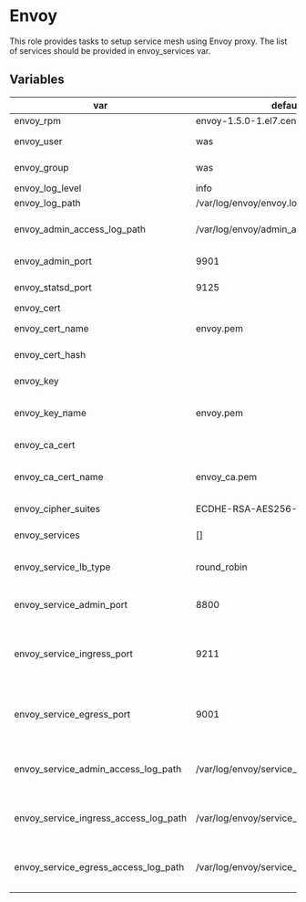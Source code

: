 Envoy
=====
This role provides tasks to setup service mesh using Envoy proxy. The list of services should be provided in envoy_services var.

Variables
---------
| var                                   | default                                      | desc                                       |
|---------------------------------------|----------------------------------------------|--------------------------------------------|
| envoy_rpm                             | envoy-1.5.0-1.el7.centos.x86_64              | rpm name                                   |
| envoy_user                            | was                                          | running user                               |
| envoy_group                           | was                                          | running group                              |
| envoy_log_level                       | info                                         | log level                                  |
| envoy_log_path                        | /var/log/envoy/envoy.log                     | log path                                   |
| envoy_admin_access_log_path           | /var/log/envoy/admin_access.log              | admin access log path                      |
| envoy_admin_port                      | 9901                                         | admin port                                 |
| envoy_statsd_port                     | 9125                                         | statsd port                                |
| envoy_cert                            |                                              | certificate                                |
| envoy_cert_name                       | envoy.pem                                    | certificate filename                       |
| envoy_cert_hash                       |                                              | certificate hash                           |
| envoy_key                             |                                              | private key                                |
| envoy_key_name                        | envoy.pem                                    | private key filename                       |
| envoy_ca_cert                         |                                              | CA certificate                             |
| envoy_ca_cert_name                    | envoy_ca.pem                                 | CA certificate filename                    |
| envoy_cipher_suites                   | ECDHE-RSA-AES256-GCM-SHA384                  | cipher suites                              |
| envoy_services                        | []                                           | list of services                           |
| envoy_service_lb_type                 | round_robin                                  | load balancing type                        |
| envoy_service_admin_port              | 8800                                         | service admin port                         |
| envoy_service_ingress_port            | 9211                                         | service ingress port for incoming requests |
| envoy_service_egress_port             | 9001                                         | service egress port for outgoing requests  |
| envoy_service_admin_access_log_path   | /var/log/envoy/service_admin_access.log      | service admin access log                   |
| envoy_service_ingress_access_log_path | /var/log/envoy/service_ingress_access.log    | service ingress access log                 |
| envoy_service_egress_access_log_path  | /var/log/envoy/service_egress_access.log     | service egress access log                  |
